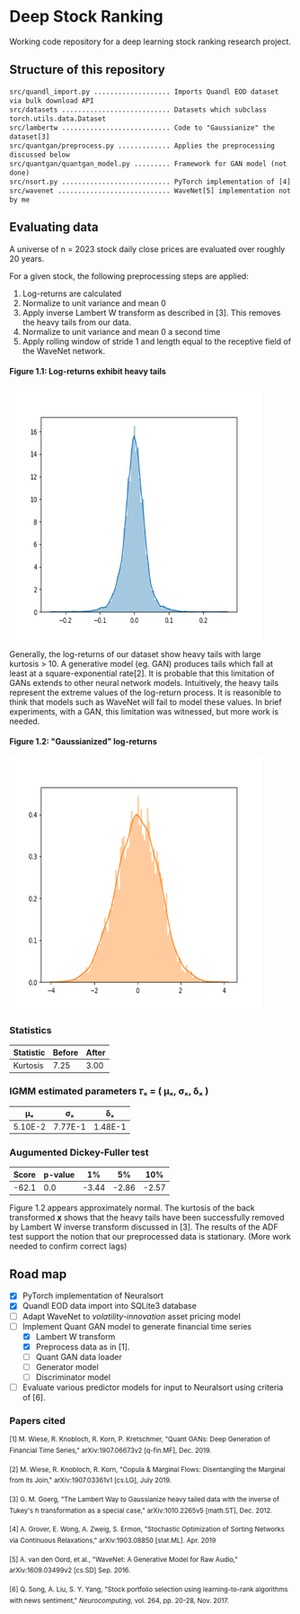 # Deep Stock Ranking

Working code repository for a deep learning stock ranking research project.

## Structure of this repository

```
src/quandl_import.py ................... Imports Quandl EOD dataset via bulk download API
src/datasets ........................... Datasets which subclass torch.utils.data.Dataset
src/lambertw ........................... Code to "Gaussianize" the dataset[3]
src/quantgan/preprocess.py ............. Applies the preprocessing discussed below
src/quantgan/quantgan_model.py ......... Framework for GAN model (not done)
src/nsort.py ........................... PyTorch implementation of [4]
src/wavenet ............................ WaveNet[5] implementation not by me
```



## Evaluating data

A universe of n = 2023 stock daily close prices are evaluated over roughly 20 years.

For a given stock, the following preprocessing steps are applied:

1. Log-returns are calculated
2. Normalize to unit variance and mean 0
3. Apply inverse Lambert W transform as described in [3]. This removes the heavy tails from our data.
4. Normalize to unit variance and mean 0 a second time
5. Apply rolling window of stride 1 and length equal to the receptive field of the WaveNet network.

#### Figure 1.1: Log-returns exhibit heavy tails

<img src="figures/figure1-1.png" width=450 height=450>

Generally, the log-returns of our dataset show heavy tails with large kurtosis > 10. A generative model 
(eg. GAN) produces tails which fall at least at a square-exponential rate[2]. It is probable that this limitation of GANs
extends to other neural network models. Intuitively, the heavy tails represent the extreme values of the log-return process.
It is reasonible to think that models such as WaveNet will fail to model these values. In brief experiments, with a GAN,
this limitation was witnessed, but more work is needed.

#### Figure 1.2: "Gaussianized" log-returns

<img src="figures/figure1-2.png" width=450 height=450>

### Statistics

| Statistic | Before    | After |
| --------- | ----------- | ----- |
| Kurtosis      | 7.25 | 3.00 |

### IGMM estimated parameters **𝜏ₓ** = ( μₓ, σₓ, δₓ )

|μₓ | σₓ | δₓ |
| --- | --- | --- |
| 5.10E-2 | 7.77E-1 | 1.48E-1 |

### Augumented Dickey-Fuller test

| Score | p-value | 1% | 5% | 10% |
| --- | --- | --- | --- | --- |
| -62.1 |0.0 | -3.44 | -2.86 | -2.57 |

Figure 1.2 appears approximately normal. The kurtosis of the back transformed **x** shows that the heavy tails have
been successfully removed by Lambert W inverse transform discussed in [3]. The results of the ADF test support the
notion that our preprocessed data is stationary. (More work needed to confirm correct lags)

## Road map

- [x] PyTorch implementation of Neuralsort
- [x] Quandl EOD data import into SQLite3 database
- [ ] Adapt WaveNet to *volatility-innovation* asset pricing model 
- [ ] Implement Quant GAN model to generate financial time series
  - [x] Lambert W transform
  - [x] Preprocess data as in [1].
  - [ ] Quant GAN data loader
  - [ ] Generator model
  - [ ] Discriminator model
- [ ] Evaluate various predictor models for input to Neuralsort using criteria of [6].

### Papers cited

<sup>[1] M. Wiese, R. Knobloch, R. Korn, P. Kretschmer, "Quant GANs: Deep Generation of Financial Time Series," arXiv:1907.06673v2 [q-fin.MF], Dec. 2019.</sup>

<sup>[2] M. Wiese, R. Knobloch, R. Korn, "Copula & Marginal Flows: Disentangling the Marginal from its Join," arXiv:1907.03361v1 [cs.LG], July 2019.</sup>

<sup>[3] G. M. Goerg, "The Lambert Way to Gaussianize heavy tailed data with the inverse of Tukey's h transformation as a special case," arXiv:1010.2265v5 [math.ST], Dec. 2012.</sup>

<sup>[4] A. Grover, E. Wong, A. Zweig, S. Ermon, "Stochastic Optimization of Sorting Networks via Continuous Relaxations," arXiv:1903.08850 [stat.ML]. Apr. 2019</sup>

<sup>[5] A. van den  Oord, et al., "WaveNet: A Generative Model for Raw Audio," arXiv:1609.03499v2 [cs.SD] Sep. 2016.</sup>

<sup>[6] Q. Song, A. Liu, S. Y. Yang, "Stock portfolio selection using learning-to-rank algorithms with news sentiment," *Neurocomputing*, vol. 264, pp. 20-28, Nov. 2017.</sup>

